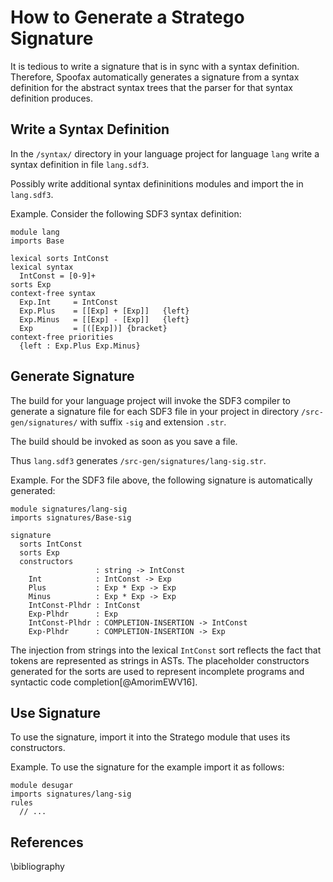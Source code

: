 # How to Generate a Stratego Signature

It is tedious to write a signature that is in sync with a syntax definition.
Therefore, Spoofax automatically generates a signature from a syntax definition for the abstract syntax trees that the parser for that syntax definition produces.


## Write a Syntax Definition

In the `/syntax/` directory in your language project for language `lang` write a syntax definition in file `lang.sdf3`.

Possibly write additional syntax defininitions modules and import the in `lang.sdf3`.

Example.
Consider the following SDF3 syntax definition:

```sdf3
module lang
imports Base

lexical sorts IntConst
lexical syntax
  IntConst = [0-9]+
sorts Exp
context-free syntax
  Exp.Int     = IntConst  
  Exp.Plus    = [[Exp] + [Exp]]   {left}
  Exp.Minus   = [[Exp] - [Exp]]   {left}
  Exp         = [([Exp])] {bracket}
context-free priorities
  {left : Exp.Plus Exp.Minus}
```


## Generate Signature

The build for your language project will invoke the SDF3 compiler to generate a signature file for each SDF3 file in your project in directory `/src-gen/signatures/` with suffix `-sig` and extension `.str`.

The build should be invoked as soon as you save a file.

Thus `lang.sdf3` generates `/src-gen/signatures/lang-sig.str`.

Example.
For the SDF3 file above, the following signature is automatically generated:

```stratego
module signatures/lang-sig
imports signatures/Base-sig

signature
  sorts IntConst
  sorts Exp
  constructors
                   : string -> IntConst
    Int            : IntConst -> Exp
    Plus           : Exp * Exp -> Exp
    Minus          : Exp * Exp -> Exp
    IntConst-Plhdr : IntConst
    Exp-Plhdr      : Exp
    IntConst-Plhdr : COMPLETION-INSERTION -> IntConst
    Exp-Plhdr      : COMPLETION-INSERTION -> Exp
```

The injection from strings into the lexical `IntConst` sort reflects the fact that tokens are represented as strings in ASTs.
The placeholder constructors generated for the sorts are used to represent incomplete programs and syntactic code completion[@AmorimEWV16].


## Use Signature

To use the signature, import it into the Stratego module that uses its constructors.

Example.
To use the signature for the example import it as follows:

```stratego
module desugar
imports signatures/lang-sig
rules
  // ...
```


## References

\bibliography
